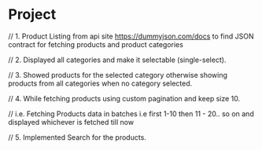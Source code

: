 # Project

// 1. Product Listing from api site https://dummyjson.com/docs to find JSON contract for fetching products and product categories

// 2. Displayed all categories and make it selectable (single-select).

// 3. Showed products for the selected category otherwise showing products from all categories when no category selected.

// 4. While fetching products using custom pagination and keep size 10.

// i.e. Fetching Products data in batches i.e first 1-10 then 11 - 20.. so on and displayed whichever is fetched till now

// 5. Implemented Search for the products.